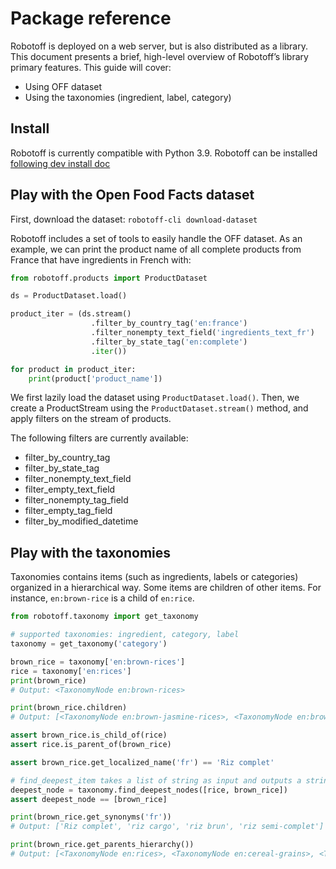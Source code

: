 # Package reference

Robotoff is deployed on a web server, but is also distributed as a library.
This document presents a brief, high-level overview of Robotoff’s library primary features. This guide will cover:

- Using OFF dataset
- Using the taxonomies (ingredient, label, category)

## Install

Robotoff is currently compatible with Python 3.9.
Robotoff can be installed [following dev install doc](../how-to-guides/deployment/dev-install.md)

## Play with the Open Food Facts dataset

First, download the dataset: `robotoff-cli download-dataset`

Robotoff includes a set of tools to easily handle the OFF dataset.
As an example, we can print the product name of all complete products from France that have ingredients in French with:

```py
from robotoff.products import ProductDataset

ds = ProductDataset.load()

product_iter = (ds.stream()
                  .filter_by_country_tag('en:france')
                  .filter_nonempty_text_field('ingredients_text_fr')
                  .filter_by_state_tag('en:complete')
                  .iter())

for product in product_iter:
    print(product['product_name'])
```

We first lazily load the dataset using `ProductDataset.load()`.
Then, we create a ProductStream using the `ProductDataset.stream()` method, and apply filters on the stream of products.

The following filters are currently available:

- filter_by_country_tag
- filter_by_state_tag
- filter_nonempty_text_field
- filter_empty_text_field
- filter_nonempty_tag_field
- filter_empty_tag_field
- filter_by_modified_datetime

## Play with the taxonomies

Taxonomies contains items (such as ingredients, labels or categories) organized in a hierarchical way.
Some items are children of other items. For instance, `en:brown-rice` is a child of `en:rice`.

```py
from robotoff.taxonomy import get_taxonomy

# supported taxonomies: ingredient, category, label
taxonomy = get_taxonomy('category')

brown_rice = taxonomy['en:brown-rices']
rice = taxonomy['en:rices']
print(brown_rice)
# Output: <TaxonomyNode en:brown-rices>

print(brown_rice.children)
# Output: [<TaxonomyNode en:brown-jasmine-rices>, <TaxonomyNode en:brown-basmati-rices>]

assert brown_rice.is_child_of(rice)
assert rice.is_parent_of(brown_rice)

assert brown_rice.get_localized_name('fr') == 'Riz complet'

# find_deepest_item takes a list of string as input and outputs a string
deepest_node = taxonomy.find_deepest_nodes([rice, brown_rice])
assert deepest_node == [brown_rice]

print(brown_rice.get_synonyms('fr'))
# Output: ['Riz complet', 'riz cargo', 'riz brun', 'riz semi-complet']

print(brown_rice.get_parents_hierarchy())
# Output: [<TaxonomyNode en:rices>, <TaxonomyNode en:cereal-grains>, <TaxonomyNode en:cereals-and-their-products>, <TaxonomyNode en:cereals-and-potatoes>, <TaxonomyNode en:plant-based-foods>, <TaxonomyNode en:plant-based-foods-and-beverages>, <TaxonomyNode en:seeds>]
```
